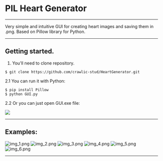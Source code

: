 # PIL Heart Generator
***
Very simple and intuitive GUI for creating heart images and saving them in .png. Based on Pillow library for Python.
***
## Getting started.
1. You'll need to clone repository.
```
$ git clone https://github.com/crawlic-stud/HeartGenerator.git
```
2.1 You can run it with Python:
```
$ pip install Pillow
$ python GUI.py
```
2.2 Or you can just open GUI.exe file:

![](pics/img_icon.png)
***
## Examples:
![img_1.png](pics/img_1.png)
![img_2.png](pics/img_2.png)
![img_3.png](pics/img_3.png)
![img_4.png](pics/img_4.png)
![img_5.png](pics/img_5.png)
![img_6.png](pics/img_6.png)
***
            